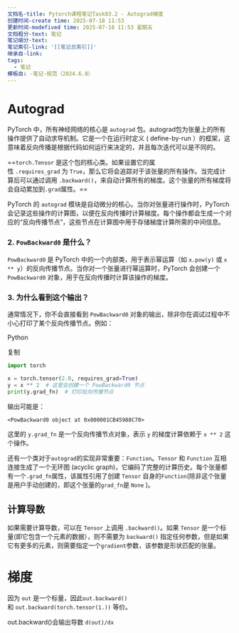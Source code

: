 ```yaml
---
文档名-title: Pytorch课程笔记Task03.2 - Autograd梯度
创建时间-create time: 2025-07-18 11:53
更新时间-modefived time: 2025-07-18 11:53 星期五
文档粗分-text: 笔记
笔记细分-text: 
笔记索引-link: '[[笔记总索引]]'
继承自-link: 
tags:
  - 笔记
模板自: -笔记-规范（2024.6.8）
---
```


# Autograd

PyTorch 中，所有神经网络的核心是 `autograd` 包。autograd包为张量上的所有操作提供了自动求导机制。它是一个在运行时定义 ( define-by-run ）的框架，这意味着反向传播是根据代码如何运行来决定的，并且每次迭代可以是不同的。

==`torch.Tensor` 是这个包的核心类。如果设置它的属性 `.requires_grad` 为 `True`，那么它将会追踪对于该张量的所有操作。当完成计算后可以通过调用 `.backward()`，来自动计算所有的梯度。这个张量的所有梯度将会自动累加到`.grad`属性。==

PyTorch 的 `autograd` 模块是自动微分的核心。当你对张量进行操作时，PyTorch 会记录这些操作的计算图，以便在反向传播时计算梯度。每个操作都会生成一个对应的“反向传播节点”，这些节点在计算图中用于存储梯度计算所需的中间信息。

### 2. **`PowBackward0` 是什么？**

`PowBackward0` 是 PyTorch 中的一个内部类，用于表示幂运算（如 `x.pow(y)` 或 `x ** y`）的反向传播节点。当你对一个张量进行幂运算时，PyTorch 会创建一个 `PowBackward0` 对象，用于在反向传播时计算该操作的梯度。

### 3. **为什么看到这个输出？**

通常情况下，你不会直接看到 `PowBackward0` 对象的输出，除非你在调试过程中不小心打印了某个反向传播节点。例如：

Python

复制

```python
import torch

x = torch.tensor(2.0, requires_grad=True)
y = x ** 2  # 这里会创建一个 PowBackward0 节点
print(y.grad_fn)  # 打印反向传播节点
```

输出可能是：

`<PowBackward0 object at 0x000001CB45988C70>`

这里的 `y.grad_fn` 是一个反向传播节点对象，表示 `y` 的梯度计算依赖于 `x ** 2` 这个操作。


还有一个类对于`autograd`的实现非常重要：`Function`。`Tensor` 和 `Function` 互相连接生成了一个无环图 (acyclic graph)，它编码了完整的计算历史。每个张量都有一个`.grad_fn`属性，该属性引用了创建 `Tensor` 自身的`Function`(除非这个张量是用户手动创建的，即这个张量的`grad_fn`是 `None` )。



## 计算导数

如果需要计算导数，可以在 `Tensor` 上调用 `.backward()`。如果 `Tensor` 是一个标量(即它包含一个元素的数据），则不需要为 `backward()` 指定任何参数，但是如果它有更多的元素，则需要指定一个`gradient`参数，该参数是形状匹配的张量。


# 梯度

因为 `out` 是一个标量，因此`out.backward()`和 `out.backward(torch.tensor(1.))` 等价。

out.backward()会输出导数 `d(out)/dx`
